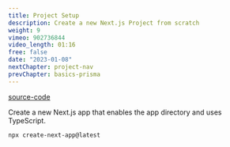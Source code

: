 ```yaml
---
title: Project Setup
description: Create a new Next.js Project from scratch
weight: 9
vimeo: 902736844
video_length: 01:16
free: false
date: "2023-01-08"
nextChapter: project-nav
prevChapter: basics-prisma
---
```


[source-code](https://www.google.com)

Create a new Next.js app that enables the app directory and uses TypeScript.

```terminal title="command line"
npx create-next-app@latest
```